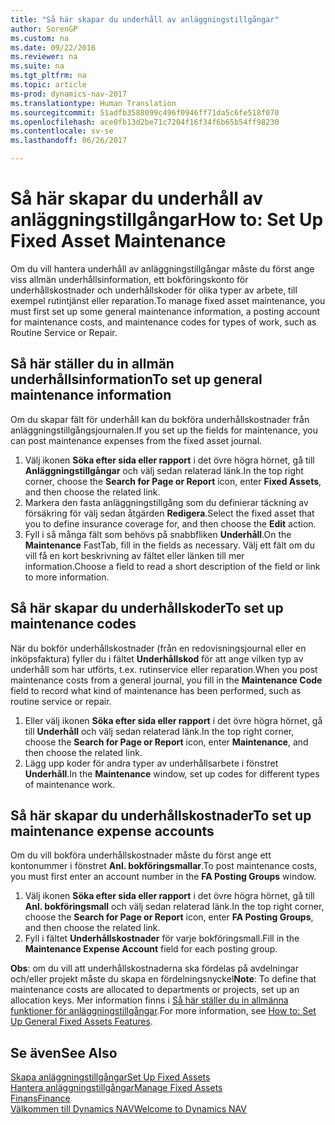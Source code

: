 ```yaml
---
title: "Så här skapar du underhåll av anläggningstillgångar"
author: SorenGP
ms.custom: na
ms.date: 09/22/2016
ms.reviewer: na
ms.suite: na
ms.tgt_pltfrm: na
ms.topic: article
ms-prod: dynamics-nav-2017
ms.translationtype: Human Translation
ms.sourcegitcommit: 51adfb3588099c496f0946ff71da5c6fe518f070
ms.openlocfilehash: ace0fb13d2be71c7204f16f34f6b65b54ff98230
ms.contentlocale: sv-se
ms.lasthandoff: 06/26/2017

---
```


# <a name="how-to-set-up-fixed-asset-maintenance"></a><span data-ttu-id="243c2-102">Så här skapar du underhåll av anläggningstillgångar</span><span class="sxs-lookup"><span data-stu-id="243c2-102">How to: Set Up Fixed Asset Maintenance</span></span>
<span data-ttu-id="243c2-103">Om du vill hantera underhåll av anläggningstillgångar måste du först ange viss allmän underhållsinformation, ett bokföringskonto för underhållskostnader och underhållskoder för olika typer av arbete, till exempel rutintjänst eller reparation.</span><span class="sxs-lookup"><span data-stu-id="243c2-103">To manage fixed asset maintenance, you must first set up some general maintenance information, a posting account for maintenance costs, and maintenance codes for types of work, such as Routine Service or Repair.</span></span>

## <a name="to-set-up-general-maintenance-information"></a><span data-ttu-id="243c2-104">Så här ställer du in allmän underhållsinformation</span><span class="sxs-lookup"><span data-stu-id="243c2-104">To set up general maintenance information</span></span>
<span data-ttu-id="243c2-105">Om du skapar fält för underhåll kan du bokföra underhållskostnader från anläggningstillgångsjournalen.</span><span class="sxs-lookup"><span data-stu-id="243c2-105">If you set up the fields for maintenance, you can post maintenance expenses from the fixed asset journal.</span></span>
1. <span data-ttu-id="243c2-106">Välj ikonen **Söka efter sida eller rapport** i det övre högra hörnet, gå till **Anläggningstillgångar** och välj sedan relaterad länk.</span><span class="sxs-lookup"><span data-stu-id="243c2-106">In the top right corner, choose the **Search for Page or Report** icon, enter **Fixed Assets**, and then choose the related link.</span></span>
2. <span data-ttu-id="243c2-107">Markera den fasta anläggningstillgång som du definierar täckning av försäkring för välj sedan åtgärden **Redigera**.</span><span class="sxs-lookup"><span data-stu-id="243c2-107">Select the fixed asset that you to define insurance coverage for, and then choose the **Edit** action.</span></span>
3. <span data-ttu-id="243c2-108">Fyll i så många fält som behövs på snabbfliken **Underhåll**.</span><span class="sxs-lookup"><span data-stu-id="243c2-108">On the **Maintenance** FastTab, fill in the fields as necessary.</span></span> <span data-ttu-id="243c2-109">Välj ett fält om du vill få en kort beskrivning av fältet eller länken till mer information.</span><span class="sxs-lookup"><span data-stu-id="243c2-109">Choose a field to read a short description of the field or link to more information.</span></span>

## <a name="to-set-up-maintenance-codes"></a><span data-ttu-id="243c2-110">Så här skapar du underhållskoder</span><span class="sxs-lookup"><span data-stu-id="243c2-110">To set up maintenance codes</span></span>  
<span data-ttu-id="243c2-111">När du bokför underhållskostnader (från en redovisningsjournal eller en inköpsfaktura) fyller du i fältet **Underhållskod** för att ange vilken typ av underhåll som har utförts, t.ex. rutinservice eller reparation.</span><span class="sxs-lookup"><span data-stu-id="243c2-111">When you post maintenance costs from a general journal, you fill in the **Maintenance Code** field to record what kind of maintenance has been performed, such as routine service or repair.</span></span>
1. <span data-ttu-id="243c2-112">Eller välj ikonen **Söka efter sida eller rapport** i det övre högra hörnet, gå till **Underhåll** och välj sedan relaterad länk.</span><span class="sxs-lookup"><span data-stu-id="243c2-112">In the top right corner, choose the **Search for Page or Report** icon, enter **Maintenance**, and then choose the related link.</span></span>
2. <span data-ttu-id="243c2-113">Lägg upp koder för andra typer av underhållsarbete i fönstret **Underhåll**.</span><span class="sxs-lookup"><span data-stu-id="243c2-113">In the **Maintenance** window, set up codes for different types of maintenance work.</span></span>

## <a name="to-set-up-maintenance-expense-accounts"></a><span data-ttu-id="243c2-114">Så här skapar du underhållskostnader</span><span class="sxs-lookup"><span data-stu-id="243c2-114">To set up maintenance expense accounts</span></span>  
<span data-ttu-id="243c2-115">Om du vill bokföra underhållskostnader måste du först ange ett kontonummer i fönstret **Anl. bokföringsmallar**.</span><span class="sxs-lookup"><span data-stu-id="243c2-115">To post maintenance costs, you must first enter an account number in the **FA Posting Groups** window.</span></span>
1. <span data-ttu-id="243c2-116">Välj ikonen **Söka efter sida eller rapport** i det övre högra hörnet, gå till **Anl. bokföringsmall** och välj sedan relaterad länk.</span><span class="sxs-lookup"><span data-stu-id="243c2-116">In the top right corner, choose the **Search for Page or Report** icon, enter **FA Posting Groups**, and then choose the related link.</span></span>
2. <span data-ttu-id="243c2-117">Fyll i fältet **Underhållskostnader** för varje bokföringsmall.</span><span class="sxs-lookup"><span data-stu-id="243c2-117">Fill in the **Maintenance Expense Account** field for each posting group.</span></span>

<span data-ttu-id="243c2-118">**Obs**: om du vill att underhållskostnaderna ska fördelas på avdelningar och/eller projekt måste du skapa en fördelningsnyckel</span><span class="sxs-lookup"><span data-stu-id="243c2-118">**Note**: To define that maintenance costs are allocated to departments or projects, set up an allocation keys.</span></span> <span data-ttu-id="243c2-119">Mer information finns i [Så här ställer du in allmänna funktioner för anläggningstillgångar](fa-how-setup-general.md).</span><span class="sxs-lookup"><span data-stu-id="243c2-119">For more information, see [How to: Set Up General Fixed Assets Features](fa-how-setup-general.md).</span></span>

## <a name="see-also"></a><span data-ttu-id="243c2-120">Se även</span><span class="sxs-lookup"><span data-stu-id="243c2-120">See Also</span></span>
[<span data-ttu-id="243c2-121">Skapa anläggningstillgångar</span><span class="sxs-lookup"><span data-stu-id="243c2-121">Set Up Fixed Assets</span></span>](fa-setup.md)  
[<span data-ttu-id="243c2-122">Hantera anläggningstillgångar</span><span class="sxs-lookup"><span data-stu-id="243c2-122">Manage Fixed Assets</span></span>](fa-manage.md)  
[<span data-ttu-id="243c2-123">Finans</span><span class="sxs-lookup"><span data-stu-id="243c2-123">Finance</span></span>](finance-setup.md)  
[<span data-ttu-id="243c2-124">Välkommen till Dynamics NAV</span><span class="sxs-lookup"><span data-stu-id="243c2-124">Welcome to Dynamics NAV</span></span>](across-get-started.md)


